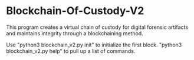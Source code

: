 # Blockchain-Of-Custody-V2

This program creates a virtual chain of custody for digital forensic artifacts and maintains integrity through a blockchaining method. 

Use "python3 blockchain_v2.py init" to initialize the first block. "python3 blockchain_v2.py help" to pull up a list of commands.
